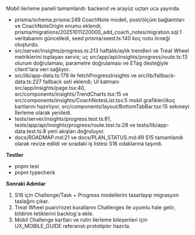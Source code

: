Mobil ilerleme paneli tamamlandı: backend ve arayüz uçtan uca yayında.
- prisma/schema.prisma:249 CoachNote modeli, post/ölçüm bağlantıları ve CoachNoteOrigin enumu eklendi; prisma/migrations/20251011220000_add_coach_notes/migration.sql:1 veritabanını güncelledi, seed prisma/seed.ts:140 koç notu örneği oluşturdu.
- src/server/insights/progress.ts:213 haftalık/aylık trendleri ve Treat Wheel metriklerini toplayan servis; uç src/app/api/insights/progress/route.ts:13 oturum doğrulaması, parametre doğrulaması ve ETag desteğiyle client'lara veri sağlıyor.
- src/lib/app-data.ts:179 ile fetchProgressInsights ve src/lib/fallback-data.ts:227 fallback seti eklendi; UI katmanı src/app/insights/page.tsx:40, src/components/insights/TrendCharts.tsx:15 ve src/components/insights/CoachNotesList.tsx:5 mobil grafikleri/koç kartlarını hazırlıyor, src/components/layout/BottomTabBar.tsx:15 sekmeyi İlerleme olarak yeniledi.
- tests/server/insights/progress.test.ts:81, tests/app/api/insights/progress/route.test.ts:28 ve tests/lib/app-data.test.ts:8 yeni akışları doğruluyor.
- docs/ROADMAP.md:21 ve docs/PLAN_STATUS.md:49 S15 tamamlandı olarak revize edildi ve sıradaki iş listesi S16 odaklarına taşındı.

**Testler**
- pnpm test
- pnpm typecheck

**Sonraki Adımlar**
1. S16 için Challenge/Task + Progress modellerini tasarlayıp migrasyon taslağını çıkar.
2. Treat Wheel puan/rozet kurallarını Challenges ile uyumlu hale getir, bildirim tetiklerini backlog'a ekle.
3. Mobil Challenge kartları ve rutin ilerleme bileşenleri için UX_MOBILE_GUIDE referanslı prototipler hazırla.
